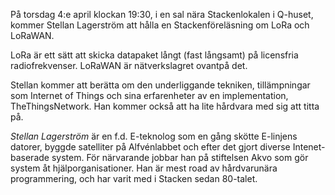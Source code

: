 <!-- 
.. title: Stackenföreläsning om LoRa
.. slug: lora
.. date: 2019-03-25 11:03:00 CET
.. description: 
.. category: 2019
-->

På torsdag 4:e april klockan 19:30, i en sal nära Stackenlokalen i
Q-huset, kommer Stellan Lagerström att hålla en Stackenföreläsning om
LoRa och LoRaWAN.

LoRa är ett sätt att skicka datapaket långt (fast långsamt) på licensfria radiofrekvenser. LoRaWAN är nätverkslagret ovantpå det.

Stellan kommer att berätta om den underliggande tekniken, tillämpningar som Internet of Things och sina erfarenheter av en implementation, TheThingsNetwork. Han kommer också att ha lite hårdvara med sig att titta på.

<!-- TEASER_END -->

*Stellan Lagerström* är en f.d. E-teknolog som en gång skötte E-linjens datorer, byggde satelliter på Alfvénlabbet och efter det gjort diverse Intenet-baserade system. För närvarande jobbar han på stiftelsen Akvo som gör system åt hjälporganisationer. Han är mest road av hårdvarunära programmering, och har varit med i Stacken sedan 80-talet.
